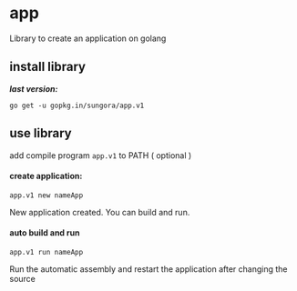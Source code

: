 # app

Library to create an application on golang

## install library

***last version:***

    go get -u gopkg.in/sungora/app.v1

## use library

add compile program `app.v1` to PATH ( optional ) 

#### create application:

    app.v1 new nameApp

New application created. You can build and run.

#### auto build and run

    app.v1 run nameApp

Run the automatic assembly and restart the application after changing the source
